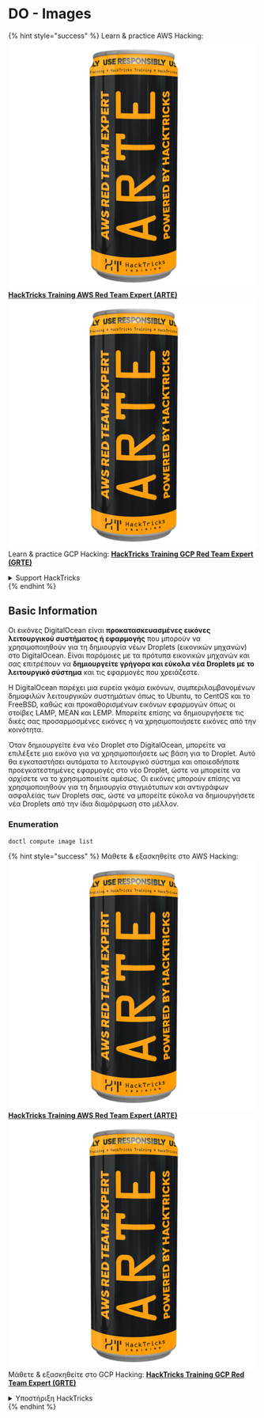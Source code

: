 # DO - Images

{% hint style="success" %}
Learn & practice AWS Hacking:<img src="../../../.gitbook/assets/image (1) (1) (1).png" alt="" data-size="line">[**HackTricks Training AWS Red Team Expert (ARTE)**](https://training.hacktricks.xyz/courses/arte)<img src="../../../.gitbook/assets/image (1) (1) (1).png" alt="" data-size="line">\
Learn & practice GCP Hacking: <img src="../../../.gitbook/assets/image (2).png" alt="" data-size="line">[**HackTricks Training GCP Red Team Expert (GRTE)**<img src="../../../.gitbook/assets/image (2).png" alt="" data-size="line">](https://training.hacktricks.xyz/courses/grte)

<details>

<summary>Support HackTricks</summary>

* Check the [**subscription plans**](https://github.com/sponsors/carlospolop)!
* **Join the** 💬 [**Discord group**](https://discord.gg/hRep4RUj7f) or the [**telegram group**](https://t.me/peass) or **follow** us on **Twitter** 🐦 [**@hacktricks\_live**](https://twitter.com/hacktricks_live)**.**
* **Share hacking tricks by submitting PRs to the** [**HackTricks**](https://github.com/carlospolop/hacktricks) and [**HackTricks Cloud**](https://github.com/carlospolop/hacktricks-cloud) github repos.

</details>
{% endhint %}

## Basic Information

Οι εικόνες DigitalOcean είναι **προκατασκευασμένες εικόνες λειτουργικού συστήματος ή εφαρμογής** που μπορούν να χρησιμοποιηθούν για τη δημιουργία νέων Droplets (εικονικών μηχανών) στο DigitalOcean. Είναι παρόμοιες με τα πρότυπα εικονικών μηχανών και σας επιτρέπουν να **δημιουργείτε γρήγορα και εύκολα νέα Droplets με το λειτουργικό σύστημα** και τις εφαρμογές που χρειάζεστε.

Η DigitalOcean παρέχει μια ευρεία γκάμα εικόνων, συμπεριλαμβανομένων δημοφιλών λειτουργικών συστημάτων όπως το Ubuntu, το CentOS και το FreeBSD, καθώς και προκαθορισμένων εικόνων εφαρμογών όπως οι στοίβες LAMP, MEAN και LEMP. Μπορείτε επίσης να δημιουργήσετε τις δικές σας προσαρμοσμένες εικόνες ή να χρησιμοποιήσετε εικόνες από την κοινότητα.

Όταν δημιουργείτε ένα νέο Droplet στο DigitalOcean, μπορείτε να επιλέξετε μια εικόνα για να χρησιμοποιήσετε ως βάση για το Droplet. Αυτό θα εγκαταστήσει αυτόματα το λειτουργικό σύστημα και οποιεσδήποτε προεγκατεστημένες εφαρμογές στο νέο Droplet, ώστε να μπορείτε να αρχίσετε να το χρησιμοποιείτε αμέσως. Οι εικόνες μπορούν επίσης να χρησιμοποιηθούν για τη δημιουργία στιγμιότυπων και αντιγράφων ασφαλείας των Droplets σας, ώστε να μπορείτε εύκολα να δημιουργήσετε νέα Droplets από την ίδια διαμόρφωση στο μέλλον.

### Enumeration
```
doctl compute image list
```
{% hint style="success" %}
Μάθετε & εξασκηθείτε στο AWS Hacking:<img src="../../../.gitbook/assets/image (1) (1) (1).png" alt="" data-size="line">[**HackTricks Training AWS Red Team Expert (ARTE)**](https://training.hacktricks.xyz/courses/arte)<img src="../../../.gitbook/assets/image (1) (1) (1).png" alt="" data-size="line">\
Μάθετε & εξασκηθείτε στο GCP Hacking: <img src="../../../.gitbook/assets/image (2).png" alt="" data-size="line">[**HackTricks Training GCP Red Team Expert (GRTE)**<img src="../../../.gitbook/assets/image (2).png" alt="" data-size="line">](https://training.hacktricks.xyz/courses/grte)

<details>

<summary>Υποστήριξη HackTricks</summary>

* Ελέγξτε τα [**σχέδια συνδρομής**](https://github.com/sponsors/carlospolop)!
* **Εγγραφείτε στην** 💬 [**ομάδα Discord**](https://discord.gg/hRep4RUj7f) ή στην [**ομάδα telegram**](https://t.me/peass) ή **ακολουθήστε** μας στο **Twitter** 🐦 [**@hacktricks\_live**](https://twitter.com/hacktricks_live)**.**
* **Μοιραστείτε κόλπα hacking υποβάλλοντας PRs στα** [**HackTricks**](https://github.com/carlospolop/hacktricks) και [**HackTricks Cloud**](https://github.com/carlospolop/hacktricks-cloud) github repos.

</details>
{% endhint %}
